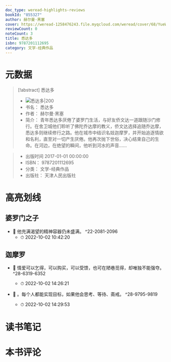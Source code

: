 ```yaml
---
doc_type: weread-highlights-reviews
bookId: "855327"
author: 赫尔曼·黑塞
cover: https://weread-1258476243.file.myqcloud.com/weread/cover/68/YueWen_855327/t7_YueWen_855327.jpg
reviewCount: 0
noteCount: 3
title: 悉达多
isbn: 9787201112695
category: 文学-经典作品
---
```

# 元数据
> [!abstract] 悉达多
> - ![ 悉达多|200](https://weread-1258476243.file.myqcloud.com/weread/cover/68/YueWen_855327/t7_YueWen_855327.jpg)
> - 书名： 悉达多
> - 作者： 赫尔曼·黑塞
> - 简介：     青年悉达多厌倦了婆罗门生活，与好友侨文达一道跟随沙门修行。在舍卫城他们聆听了佛陀乔达摩的教义，侨文达选择追随乔达摩，悉达多则继续修行之路。他在城市中结识名妓迦摩罗，并开始追逐情欲和名利，直至对一切产生厌倦。他再次抛下世俗，决心结束自己的生命。在河边，在绝望的瞬间，他听到河水的声音……

> - 出版时间 2017-01-01 00:00:00
> - ISBN： 9787201112695
> - 分类： 文学-经典作品
> - 出版社： 天津人民出版社

# 高亮划线

## 婆罗门之子


- 📌 他充满渴望的精神容器仍未盛满。 ^22-2081-2096
    - ⏱ 2022-10-02 10:42:20 
## 迦摩罗


- 📌 情爱可以乞得，可以购买，可以受馈，也可在陋巷觅得，却唯独不能强夺。 ^28-6319-6352
    - ⏱ 2022-10-02 14:26:21 

- 📌 。每个人都能实现目标，如果他会思考、等待、斋戒。 ^28-9795-9819
    - ⏱ 2022-10-02 14:29:53 
# 读书笔记

# 本书评论
